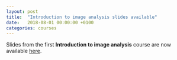 ```yaml
---
layout: post
title:  "Introduction to image analysis slides available"
date:   2018-08-01 00:00:00 +0100
categories: courses
---
```

Slides from the first **Introduction to image analysis** course are now available [here](https://icr-analysis.github.io/intro-image-analysis/).